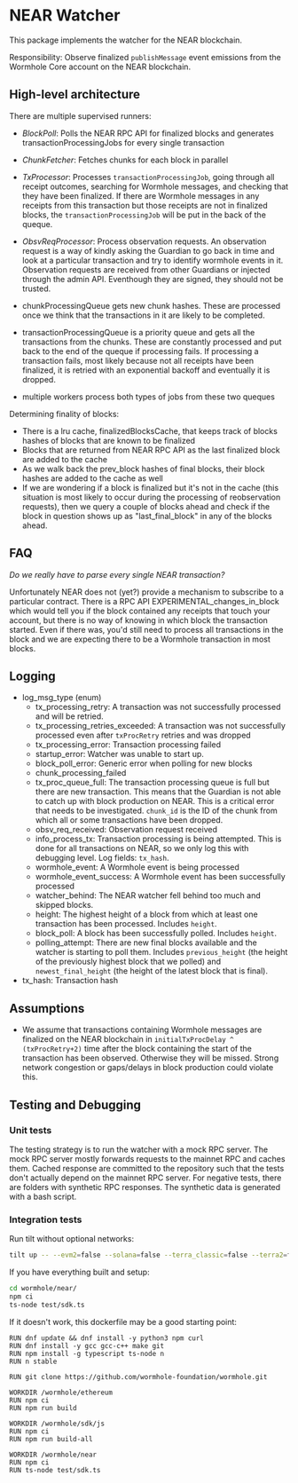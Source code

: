 # NEAR Watcher
This package implements the watcher for the NEAR blockchain.

Responsibility: Observe finalized `publishMessage` event emissions from the Wormhole Core account on the NEAR blockchain.

## High-level architecture
There are multiple supervised runners:
* *BlockPoll*: Polls the NEAR RPC API for finalized blocks and generates transactionProcessingJobs for every single transaction
* *ChunkFetcher*: Fetches chunks for each block in parallel
* *TxProcessor*: Processes `transactionProcessingJob`, going through all receipt outcomes, searching for Wormhole messages, and checking that they have been finalized. If there are Wormhole messages in any receipts from this transaction but those receipts are not in finalized blocks, the `transactionProcessingJob` will be put in the back of the queque.
* *ObsvReqProcessor*: Process observation requests. An observation request is a way of kindly asking the Guardian to go back in time and look at a particular transaction and try to identify wormhole events in it. Observation requests are received from other Guardians or injected through the admin API. Eventhough they are signed, they should not be trusted.


* chunkProcessingQueue gets new chunk hashes.
	These are processed once we think that the transactions in it are likely to be completed.
* transactionProcessingQueue is a priority queue and gets all the transactions from the chunks.
	These are constantly processed and put back to the end of the queque if processing fails.
	If processing a transaction fails, most likely because not all receipts have been finalized, it is retried with an exponential backoff and eventually it is dropped.
* multiple workers process both types of jobs from these two queques

Determining finality of blocks:
* There is a lru cache, finalizedBlocksCache, that keeps track of blocks hashes of blocks that are known to be finalized
* Blocks that are returned from NEAR RPC API as the last finalized block are added to the cache
* As we walk back the prev_block hashes of final blocks, their block hashes are added to the cache as well
* If we are wondering if a block is finalized but it's not in the cache (this situation is most likely to occur
	during the processing of reobservation requests), then we query a couple of blocks ahead and check if the block in
	question shows up as "last_final_block" in any of the blocks ahead.

## FAQ
*Do we really have to parse every single NEAR transaction?*

Unfortunately NEAR does not (yet?) provide a mechanism to subscribe to a particular contract.
There is a RPC API EXPERIMENTAL_changes_in_block which would tell you if the block contained any receipts that touch your account, but there is no way of knowing in which block the transaction started. Even if there was, you'd still need to process all transactions in the block and we are expecting there to be a Wormhole transaction in most blocks.

## Logging
* log_msg_type (enum)
	* tx_processing_retry: A transaction was not successfully processed and will be retried.
	* tx_processing_retries_exceeded: A transaction was not successfully processed even after `txProcRetry` retries and was dropped
	* tx_processing_error: Transaction processing failed
	* startup_error: Watcher was unable to start up.
	* block_poll_error: Generic error when polling for new blocks
	* chunk_processing_failed
	* tx_proc_queue_full: The transaction processing queue is full but there are new transaction. This means that the Guardian is not able to catch up with block production on NEAR. This is a critical error that needs to be investigated. `chunk_id` is the ID of the chunk from which all or some transactions have been dropped.
	* obsv_req_received: Observation request received
	* info_process_tx: Transaction processing is being attempted. This is done for all transactions on NEAR, so we only log this with debugging level. Log fields: `tx_hash`.
	* wormhole_event: A Wormhole event is being processed
	* wormhole_event_success: A Wormhole event has been successfully processed
	* watcher_behind: The NEAR watcher fell behind too much and skipped blocks.
	* height: The highest height of a block from which at least one transaction has been processed. Includes `height`.
	* block_poll: A block has been successfully polled. Includes `height`.
	* polling_attempt: There are new final blocks available and the watcher is starting to poll them. Includes `previous_height` (the height of the previously highest block that we polled) and `newest_final_height` (the height of the latest block that is final).
* tx_hash: Transaction hash

## Assumptions
* We assume that transactions containing Wormhole messages are finalized on the NEAR blockchain in `initialTxProcDelay ^ (txProcRetry+2)` time after the block containing the start of the transaction has been observed. Otherwise they will be missed. Strong network congestion or gaps/delays in block production could violate this.

## Testing and Debugging

### Unit tests
The testing strategy is to run the watcher with a mock RPC server. The mock RPC server mostly forwards requests to the mainnet RPC and caches them. Cached response are committed to the repository such that the tests don't actually depend on the mainnet RPC server.
For negative tests, there are folders with synthetic RPC responses. The synthetic data is generated with a bash script.

### Integration tests
Run tilt without optional networks:
```sh
tilt up -- --evm2=false --solana=false --terra_classic=false --terra2=false
```

If you have everything built and setup:
```sh
cd wormhole/near/
npm ci
ts-node test/sdk.ts
```

If it doesn't work, this dockerfile may be a good starting point:
```docker
RUN dnf update && dnf install -y python3 npm curl
RUN dnf install -y gcc gcc-c++ make git
RUN npm install -g typescript ts-node n
RUN n stable

RUN git clone https://github.com/wormhole-foundation/wormhole.git

WORKDIR /wormhole/ethereum
RUN npm ci
RUN npm run build

WORKDIR /wormhole/sdk/js
RUN npm ci
RUN npm run build-all

WORKDIR /wormhole/near
RUN npm ci
RUN ts-node test/sdk.ts
```

